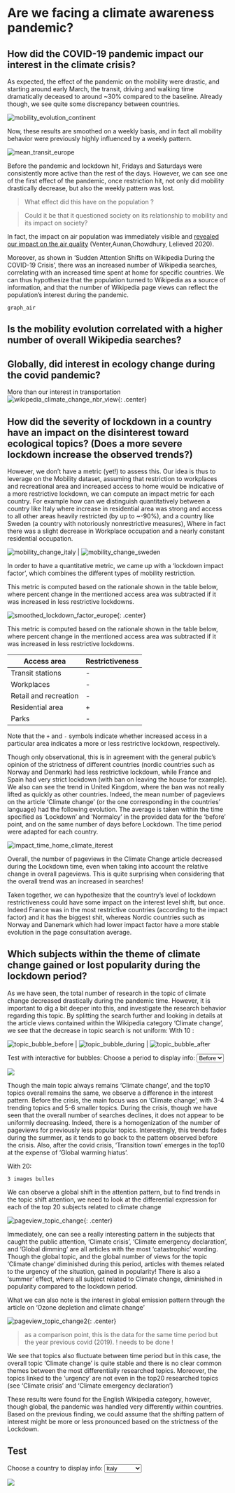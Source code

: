 
# Are we facing a climate awareness pandemic?
## How did the COVID-19 pandemic impact our interest in the climate crisis?

As expected, the effect of the pandemic on the mobility were drastic, and starting around early March, the transit, driving and walking time dramatically deceased to around ~30% compared to the baseline. Already though, we see quite some discrepancy between countries.

![mobility_evolution_continent](assets/img/new_img/mobility_europe.png)

Now, these results are smoothed on a weekly basis, and in fact all mobility behavior were previously highly influenced by a weekly pattern.

![mean_transit_europe](assets/img/new_img/weekly_mobility_pattern.png)

Before the pandemic and lockdown hit, Fridays and Saturdays were consistently more active than the rest of the days. However, we can see one of the first effect of the pandemic, once restriction hit, not only did mobility drastically decrease, but also the weekly pattern was lost. 

> What effect did this have on the population ?

> Could it be that it questioned society on its relationship to mobility and its impact on society?

In fact, the impact on air population was immediately visible and [revealed our impact on the air quality](https://www.pnas.org/doi/10.1073/pnas.2006853117) (Venter,Aunan,Chowdhury, Lelieved 2020).

Moreover, as shown in ‘Sudden Attention Shifts on Wikipedia During the COVID-19 Crisis’, there was an increased number of Wikipedia searches, correlating with an increased time spent at home for specific countries. We can thus hypothesize that the population turned to Wikipedia as a source of information, and that the number of Wikipedia page views can reflect the population’s interest during the pandemic.

`graph_air`

##  Is the mobility evolution correlated with a higher number of overall Wikipedia searches?

##  Globally, did interest in ecology change during the covid pandemic?

More than our interest in transportation
![wikipedia_climate_change_nbr_view](assets/img/wikipedia_climate_change_nbr_view.png){: .center}

## How did the severity of lockdown in a country have an impact on the disinterest toward ecological topics? (Does a more severe lockdown increase the observed trends?)  

However, we don’t have a metric (yet!) to assess this. Our idea is thus to leverage on the Mobility dataset, assuming that restriction to workplaces and recreational area and increased access to home would be indicative of a more restrictive lockdown, we can compute an impact metric for each country.
For example how can we distinguish quantitatively between a country like Italy where increase in residential area was strong and access to all other areas heavily restricted (by up to ~-90%), and a country like Sweden (a country with notoriously nonrestrictive measures), Where in fact there was a slight decrease in Workplace occupation and a nearly constant residential occupation.

![mobility_change_italy](assets/img/new_img/mobility_change_italy.png) | ![mobility_change_sweden](assets/img/new_img/mobility_change_sweden.png)

In order to have a quantitative metric, we came up with a ‘lockdown impact factor’, which combines the different types of mobility restriction. 

This metric is computed based on the rationale shown in the table below, where percent change in the mentioned access area was subtracted if it was increased in less restrictive lockdowns.

![smoothed_lockdown_factor_europe](assets/img/new_img/smoothed_lockdown_impact.png){: .center}

This metric is computed based on the rationale shown in the table below, where percent change in the mentioned access area was subtracted if it was increased in less restrictive lockdowns.

| Access area          | Restrictiveness |
|----------------------|----------------|
| Transit stations     | -              |
| Workplaces           | -              |
| Retail and recreation| -              |
| Residential area     | +              |
| Parks                | -              |

Note that the `+` and `-` symbols indicate whether increased access in a particular area indicates a more or less restrictive lockdown, respectively.


Though only observational, this is in agreement with the general public’s opinion of the strictness of different countries (nordic countries such as Norway and Denmark) had less restrictive lockdown, while France and Spain had very strict lockdown (with ban on leaving the house for example). We also can see the trend in United Kingdom, where the ban was not really lifted as quickly as other countries. 
Indeed, the mean number of pageviews on the article ‘Climate change’ (or the one corresponding in the countries’ language) had the following evolution. The average is taken within the time specified as ‘Lockdown’ and ‘Normalcy’ in the provided data for the ‘before’ point, and on the same number of days before Lockdown. The time period were adapted for each country.

![impact_time_home_climate_iterest](assets/img/new_img/impact_fact_vs_pageviews.png)

Overall, the number of pageviews in the Climate Change article decreased during the Lockdown time, even when taking into account the relative change in overall pageviews. This is quite surprising when considering that the overall trend was an increased in searches! 

Taken together, we can hypothesize that the country’s level of lockdown restrictiveness could have some impact on the interest level shift, but once. Indeed France was in the most restrictive countries (according to the impact factor) and it has the biggest shit, whereas Nordic countries such as Norway and Danemark which had lower impact factor have a more stable evolution in the page consultation average.

##  Which subjects within the theme of climate change gained or lost popularity during the lockdown period?

As we have seen, the total number of research in the topic of climate change decreased drastically during the pandemic time. However, it is important to dig a bit deeper into this, and investigate the research behavior regarding this topic.
By splitting the search further and looking in details at the article views contained within the Wikipedia category ‘Climate change’, we see that the decrease in topic search is not uniform:
With 10 :


![topic_bubble_before](assets/img/new_img/topic_bubble_before.png) | ![topic_bubble_during](assets/img/new_img/topic_bubble_during.png) | ![topic_bubble_after](assets/img/new_img/topic_bubble_after.png)


Test with interactive for bubbles: 
<label for="period">Choose a period to display info:</label>
<select name="period" id="period">
    <option value="Before">Before</option>
    <option value="During">During</option>
    <option value="After">After</option>
  </select>

  <img id="selected-image" src="assets/img/new_img/topic_bubble_after.png">

  <script>
    // Get the dropdown menu and image element
    var dropdown = document.getElementById("period");
    var image = document.getElementById("selected-image");

    // Update the image when the dropdown value changes
    dropdown.addEventListener("change", function() {
        if (this.value == "Before"){
            image.src = "assets/img/new_img/topic_bubble_before.png";
        } else if (this.value == "During"){
            image.src = "assets/img/new_img/topic_bubble_during.png";
        } else if (this.value == "After"){
            image.src = "assets/img/new_img/topic_bubble_after.png";
        }
    });
  </script>

Though the main topic always remains ‘Climate change’, and the top10 topics overall remains the same, we observe a difference in the interest pattern. Before the crisis, the main focus was on ‘Climate change’, with 3-4 trending topics and 5-6 smaller topics. During the crisis, though we have seen that the overall number of searches declines, it does not appear to be uniformly decreasing. Indeed, there is a homogenization of the number of pageviews for previously less popular topics. Interestingly,  this trends fades during the summer, as it tends to go back to the pattern observed before the crisis. Also, after the covid crisis, ‘Transition town’ emerges in the top10 at the expense of ‘Global warming hiatus’.

With 20:

`3 images bulles`

We can observe a global shift in the attention pattern, but to find trends in the topic shift attention, we need to look at the differential expression for each of the top 20 subjects related to climate change

![pageview_topic_change](assets/img/new_img/relative_diff_topics_english.png){: .center}

Immediately, one can see a really interesting pattern in the subjects that caught the public attention, ‘Climate crisis’, ‘Climate emergency declaration’, and ‘Global dimming’ are all articles with the most ‘catastrophic’ wording.
Though the global topic, and the global number of views for the topic ‘Climate change’ diminished during this period, articles with themes related to the urgency of the situation, gained in popularity!
There is also a ‘summer’ effect, where all subject related to Climate change, diminished in popularity compared to the lockdown period.

What we can also note is the interest in global emission pattern through the article on ‘Ozone depletion and climate change’

![pageview_topic_change2](assets/img/pageview_topic_change2.png){: .center}

> as a comparison point, this is the data for the same time period but the year previous covid (2019).
> ! needs to be done !

We see that topics also fluctuate between time period but in this case, the overall topic ‘Climate change’ is quite stable and there is no clear common themes between the most differentially researched topics. Moreover, the topics linked to the ‘urgency’ are not even in the top20 researched topics (see ‘Climate crisis’ and ‘Climate emergency declaration’)


These results were found for the English Wikipedia category, however, though global, the pandemic was handled very differently within countries. 
Based on the previous finding, we could assume that the shifting pattern of interest might be more or less pronounced based on the strictness of the Lockdown.

## Test

<label for="country">Choose a country to display info:</label>
<select name="country" id="country">
    <optgroup label="Europe">
      <option value="Italy">Italy</option>
      <option value="Sweden">Sweden</option>
    </optgroup>
    <optgroup label="Other">
      <option value="USA">USA</option>
    </optgroup>
  </select>

  <img id="selected-image" src="assets/img/new_img/mobility_change_italy.png">

  <script>
    // Get the dropdown menu and image element
    var dropdown = document.getElementById("country");
    var image = document.getElementById("selected-image");

    // Update the image when the dropdown value changes
    dropdown.addEventListener("change", function() {
        if (this.value == "Italy"){
            image.src = "assets/img/new_img/mobility_change_italy.png";
        } else if (this.value == "Sweden"){
            image.src = "assets/img/new_img/mobility_change_sweden.png";
        } else {
            image.src= "assets/img/favicon.png";
        }
    });
  </script>
